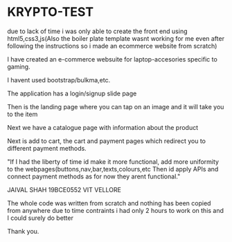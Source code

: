 ﻿# KRYPTO-TEST
 
due to lack of time i was only able to create the front end using html5,css3,js(Also the boiler plate template wasnt working for me even after following the instructions so i made an ecommerce website from scratch)

I have created an e-commerce websuite for laptop-accesories specific to gaming.

I havent used bootstrap/bulkma,etc.

The application has a login/signup slide page

Then is the landing page where you can tap on an image and it will take you to the item

Next we have a catalogue page with information about the product

Next is add to cart, the cart and payment pages which redirect you to different payment methods.

"If I had the liberty of time id make it more functional, add more uniformity to the webpages(buttons,nav,bar,texts,colours,etc
Then id apply APIs and connect payment methods as for now they arent functional."

JAIVAL SHAH
19BCE0552
VIT VELLORE

The whole code was written from scratch and nothing has been copied from anywhere due to time contraints i had only 2 hours to work on this and I could surely do better

Thank you.
